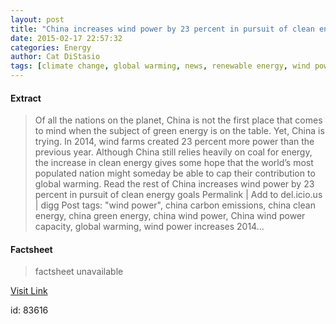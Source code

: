 ```yaml
---
layout: post
title: "China increases wind power by 23 percent in pursuit of clean energy goals"
date: 2015-02-17 22:57:32
categories: Energy
author: Cat DiStasio
tags: [climate change, global warming, news, renewable energy, wind power, china carbon emissions, china clean energy, china green energy, china wind power, china wind power capacity, wind power increases 2014]
---
```



#### Extract
>Of all the nations on the planet, China is not the first place that comes to mind when the subject of green energy is on the table. Yet, China is trying. In 2014, wind farms created 23 percent more power than the previous year. Although China still relies heavily on coal for energy, the increase in clean energy gives some hope that the world’s most populated nation might someday be able to cap their contribution to global warming. Read the rest of China increases wind power by 23 percent in pursuit of clean energy goals Permalink | Add to del.icio.us | digg Post tags: "wind power", china carbon emissions, china clean energy, china green energy, china wind power, China wind power capacity, global warming, wind power increases 2014...

#### Factsheet
>factsheet unavailable

[Visit Link](http://inhabitat.com/china-increases-wind-power-by-23-percent-in-pursuit-of-clean-energy-goals/)

id:   83616


